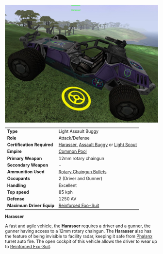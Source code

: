 ![](../images/Harasser.jpg "harasser.jpg")

|                            |                                                                                                                                                                                       |
| -------------------------- | ------------------------------------------------------------------------------------------------------------------------------------------------------------------------------------- |
| **Type**                   | Light Assault Buggy                                                                                                                                                                   |
| **Role**                   | Attack/Defense                                                                                                                                                                        |
| **Certification Required** | [Harasser](../certifications/Harasser_(Certification).md), [Assault Buggy](../certifications/Assault_Buggy_(Certification).md) or [Light Scout](../certifications/Light_Scout.md) |
| **Empire**                 | [Common Pool](../terminology/Common_Pool.md)                                                                                                                                          |
| **Primary Weapon**         | 12mm rotary chaingun                                                                                                                                                       |
| **Secondary Weapon**       | \-                                                                                                                                                                                    |
| **Ammunition Used**        | [Rotary Chaingun Bullets](../ammunition/Rotary_Chaingun_Bullets.md)                                                                                                                   |
| **Occupants**              | 2 (Driver and Gunner)                                                                                                                                                                 |
| **Handling**               | Excellent                                                                                                                                                                             |
| **Top speed**              | 85 kph                                                                                                                                                                                |
| **Defense**                | 1250 AV                                                                                                                                                                               |
| **Maximum Driver Equip**   | [Reinforced Exo-Suit](../armor/Reinforced_Exo-Suit.md)                                                                                                                                |

**Harasser**

A fast and agile vehicle, the **Harasser** requires a driver and a gunner, the
gunner having access to a 12mm rotary chaingun. The **Harasser** also
has the feature of being invisible to facility radar, keeping it safe from
[Phalanx](../items/Phalanx.md) turret auto fire. The open cockpit of this
vehicle allows the driver to wear up to
[Reinforced Exo-Suit](../armor/Reinforced_Exo-Suit.md).

